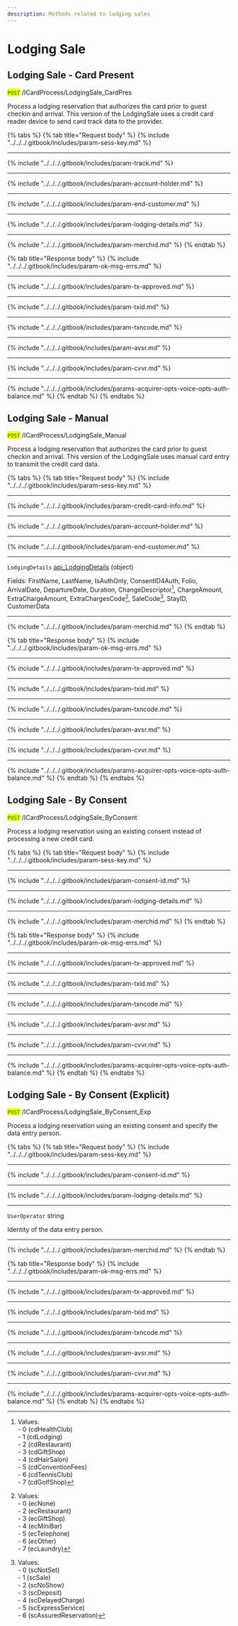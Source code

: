 ```yaml
---
description: Methods related to lodging sales
---
```


# Lodging Sale

## Lodging Sale - Card Present

<mark style="color:green;">`POST`</mark> /ICardProcess/LodgingSale\_CardPres

Process a lodging reservation that authorizes the card prior to guest checkin and arrival. This version of the LodgingSale uses a credit card reader device to send card track data to the provider.

{% tabs %}
{% tab title="Request body" %}
{% include "../../../.gitbook/includes/param-sess-key.md" %}

***

{% include "../../../.gitbook/includes/param-track.md" %}

***

{% include "../../../.gitbook/includes/param-account-holder.md" %}

***

{% include "../../../.gitbook/includes/param-end-customer.md" %}

***

{% include "../../../.gitbook/includes/param-lodging-details.md" %}

***

{% include "../../../.gitbook/includes/param-merchid.md" %}
{% endtab %}

{% tab title="Response body" %}
{% include "../../../.gitbook/includes/param-ok-msg-errs.md" %}

***

{% include "../../../.gitbook/includes/param-tx-approved.md" %}

***

{% include "../../../.gitbook/includes/param-txid.md" %}

***

{% include "../../../.gitbook/includes/param-txncode.md" %}

***

{% include "../../../.gitbook/includes/param-avsr.md" %}

***

{% include "../../../.gitbook/includes/param-cvvr.md" %}

***

{% include "../../../.gitbook/includes/params-acquirer-opts-voice-opts-auth-balance.md" %}
{% endtab %}
{% endtabs %}





## Lodging Sale - Manual

<mark style="color:green;">`POST`</mark> /ICardProcess/LodgingSale\_Manual

Process a lodging reservation that authorizes the card prior to guest checkin and arrival. This version of the LodgingSale uses manual card entry to transmit the credit card data.

{% tabs %}
{% tab title="Request body" %}
{% include "../../../.gitbook/includes/param-sess-key.md" %}

***

{% include "../../../.gitbook/includes/param-credit-card-info.md" %}

***

{% include "../../../.gitbook/includes/param-account-holder.md" %}

***

{% include "../../../.gitbook/includes/param-end-customer.md" %}

***

`LodgingDetails` [api\_LodgingDetails](../soap-object-dictionary.md#api_lodgingdetails) (object)

Fields: FirstName, LastName, IsAuthOnly, ConsentID4Auth, Folio, ArrivalDate, DepartureDate, Duration, ChangeDescriptor[^1], ChargeAmount, ExtraChargeAmount, ExtraChargesCode[^2], SaleCode[^3], StayID, CustomerData

***

{% include "../../../.gitbook/includes/param-merchid.md" %}
{% endtab %}

{% tab title="Response body" %}
{% include "../../../.gitbook/includes/param-ok-msg-errs.md" %}

***

{% include "../../../.gitbook/includes/param-tx-approved.md" %}

***

{% include "../../../.gitbook/includes/param-txid.md" %}

***

{% include "../../../.gitbook/includes/param-txncode.md" %}

***

{% include "../../../.gitbook/includes/param-avsr.md" %}

***

{% include "../../../.gitbook/includes/param-cvvr.md" %}

***

{% include "../../../.gitbook/includes/params-acquirer-opts-voice-opts-auth-balance.md" %}
{% endtab %}
{% endtabs %}





## Lodging Sale - By Consent

<mark style="color:green;">`POST`</mark> /ICardProcess/LodgingSale\_ByConsent

Process a lodging reservation using an existing consent instead of processing a new credit card.

{% tabs %}
{% tab title="Request body" %}
{% include "../../../.gitbook/includes/param-sess-key.md" %}

***

{% include "../../../.gitbook/includes/param-consent-id.md" %}

***

{% include "../../../.gitbook/includes/param-lodging-details.md" %}

***

{% include "../../../.gitbook/includes/param-merchid.md" %}
{% endtab %}

{% tab title="Response body" %}
{% include "../../../.gitbook/includes/param-ok-msg-errs.md" %}

***

{% include "../../../.gitbook/includes/param-tx-approved.md" %}

***

{% include "../../../.gitbook/includes/param-txid.md" %}

***

{% include "../../../.gitbook/includes/param-txncode.md" %}

***

{% include "../../../.gitbook/includes/param-avsr.md" %}

***

{% include "../../../.gitbook/includes/param-cvvr.md" %}

***

{% include "../../../.gitbook/includes/params-acquirer-opts-voice-opts-auth-balance.md" %}
{% endtab %}
{% endtabs %}





## Lodging Sale - By Consent (Explicit)

<mark style="color:green;">`POST`</mark> /ICardProcess/LodgingSale\_ByConsent\_Exp

Process a lodging reservation using an existing consent and specify the data entry person.&#x20;

{% tabs %}
{% tab title="Request body" %}
{% include "../../../.gitbook/includes/param-sess-key.md" %}

***

{% include "../../../.gitbook/includes/param-consent-id.md" %}

***

{% include "../../../.gitbook/includes/param-lodging-details.md" %}

***

`UserOperator` string

Identity of the data entry person.

***

{% include "../../../.gitbook/includes/param-merchid.md" %}
{% endtab %}

{% tab title="Response body" %}
{% include "../../../.gitbook/includes/param-ok-msg-errs.md" %}

***

{% include "../../../.gitbook/includes/param-tx-approved.md" %}

***

{% include "../../../.gitbook/includes/param-txid.md" %}

***

{% include "../../../.gitbook/includes/param-txncode.md" %}

***

{% include "../../../.gitbook/includes/param-avsr.md" %}

***

{% include "../../../.gitbook/includes/param-cvvr.md" %}

***

{% include "../../../.gitbook/includes/params-acquirer-opts-voice-opts-auth-balance.md" %}
{% endtab %}
{% endtabs %}





[^1]: Values:\
    \- 0 (cdHealthClub)\
    \- 1 (cdLodging)\
    \- 2 (cdRestaurant)\
    \- 3 (cdGiftShop)\
    \- 4 (cdHairSalon)\
    \- 5 (cdConventionFees)\
    \- 6 (cdTennisClub)\
    \- 7 (cdGolfShop)

[^2]: Values:\
    \- 0 (ecNone)\
    \- 2 (ecRestaurant)\
    \- 3 (ecGiftShop)\
    \- 4 (ecMiniBar)\
    \- 5 (ecTelephone)\
    \- 6 (ecOther)\
    \- 7 (ecLaundry)

[^3]: Values:\
    \- 0 (scNotSet)\
    \- 1 (scSale)\
    \- 2 (scNoShow)\
    \- 3 (scDeposit)\
    \- 4 (scDelayedCharge)\
    \- 5 (scExpressService)\
    \- 6 (scAssuredReservation)
